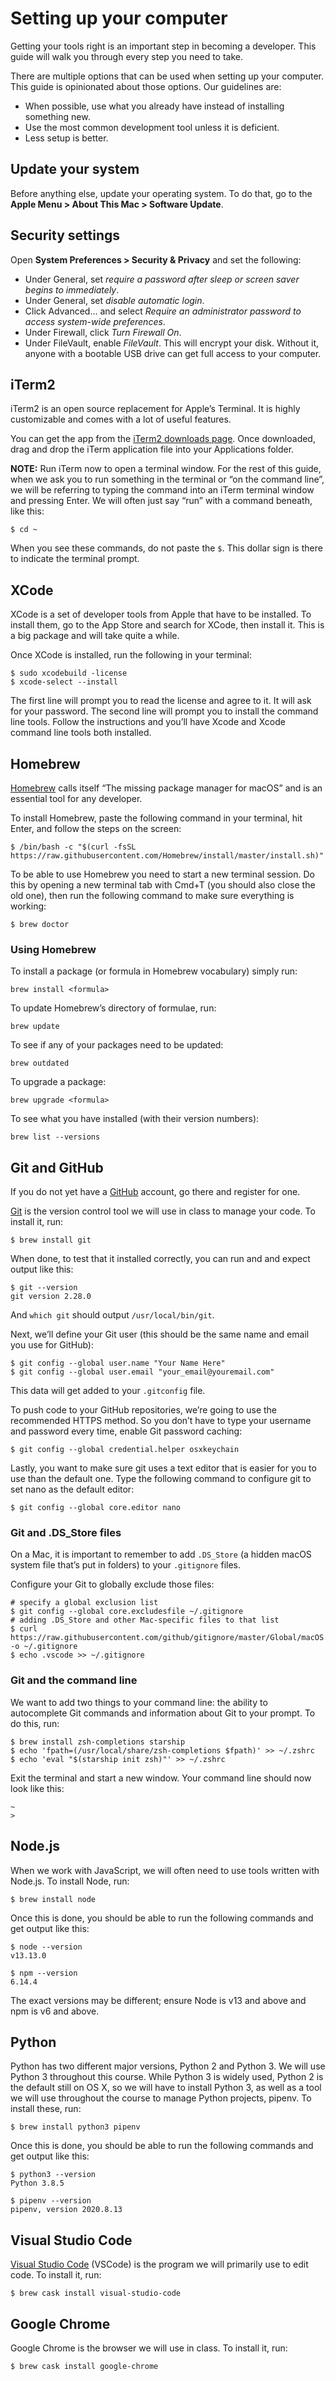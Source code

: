 # Setting up your computer

Getting your tools right is an important step in becoming a developer. This guide will walk you through every step you need to take.

There are multiple options that can be used when setting up your computer. This guide is opinionated about those options. Our guidelines are:

- When possible, use what you already have instead of installing something new.
- Use the most common development tool unless it is deficient.
- Less setup is better.

## Update your system

Before anything else, update your operating system. To do that, go to the **Apple Menu > About This Mac > Software Update**.

## Security settings

Open **System Preferences > Security & Privacy** and set the following:

- Under General, set _require a password after sleep or screen saver begins to immediately_.
- Under General, set _disable automatic login_.
- Click Advanced… and select _Require an administrator password to access system-wide preferences_.
- Under Firewall, click _Turn Firewall On_.
- Under FileVault, enable _FileVault_. This will encrypt your disk. Without it, anyone with a bootable USB drive can get full access to your computer.

## iTerm2

iTerm2 is an open source replacement for Apple’s Terminal. It is highly customizable and comes with a lot of useful features.

You can get the app from the [iTerm2 downloads page](http://www.iterm2.com/downloads.html). Once downloaded, drag and drop the iTerm application file into your Applications folder.

**NOTE:** Run iTerm now to open a terminal window. For the rest of this guide, when we ask you to run something in the terminal or “on the command line”, we will be referring to typing the command into an iTerm terminal window and pressing Enter. We will often just say “run” with a command beneath, like this:

```
$ cd ~
```

When you see these commands, do not paste the `$`. This dollar sign is there to indicate the terminal prompt.

## XCode

XCode is a set of developer tools from Apple that have to be installed. To install them, go to the App Store and search for XCode, then install it. This is a big package and will take quite a while.

Once XCode is installed, run the following in your terminal:

```
$ sudo xcodebuild -license
$ xcode-select --install
```

The first line will prompt you to read the license and agree to it. It will ask for your password. The second line will prompt you to install the command line tools. Follow the instructions and you’ll have Xcode and Xcode command line tools both installed.

## Homebrew

[Homebrew](https://brew.sh/) calls itself “The missing package manager for macOS” and is an essential tool for any developer.

To install Homebrew, paste the following command in your terminal, hit Enter, and follow the steps on the screen:

```
$ /bin/bash -c "$(curl -fsSL https://raw.githubusercontent.com/Homebrew/install/master/install.sh)"
```

To be able to use Homebrew you need to start a new terminal session. Do this by opening a new terminal tab with Cmd+T (you should also close the old one), then run the following command to make sure everything is working:

```
$ brew doctor
```

### Using Homebrew

To install a package (or formula in Homebrew vocabulary) simply run:

```
brew install <formula>
```

To update Homebrew’s directory of formulae, run:

```
brew update
```

To see if any of your packages need to be updated:

```
brew outdated
```

To upgrade a package:

```
brew upgrade <formula>
```

To see what you have installed (with their version numbers):

```
brew list --versions
```

## Git and GitHub

If you do not yet have a [GitHub](https://github.com/) account, go there and register for one.

[Git](http://git-scm.com/) is the version control tool we will use in class to manage your code. To install it, run:

```
$ brew install git
```

When done, to test that it installed correctly, you can run and and expect output like this:

```
$ git --version
git version 2.28.0
```

And `which git` should output `/usr/local/bin/git`.

Next, we’ll define your Git user (this should be the same name and email you use for GitHub):

```
$ git config --global user.name "Your Name Here"
$ git config --global user.email "your_email@youremail.com"
```

This data will get added to your `.gitconfig` file.

To push code to your GitHub repositories, we’re going to use the recommended HTTPS method. So you don’t have to type your username and password every time, enable Git password caching:

```
$ git config --global credential.helper osxkeychain
```

Lastly, you want to make sure git uses a text editor that is easier for you to use than the default one. Type the following command to configure git to set nano as the default editor:

```
$ git config --global core.editor nano
```

### Git and .DS_Store files

On a Mac, it is important to remember to add `.DS_Store` (a hidden macOS system file that’s put in folders) to your `.gitignore` files.

Configure your Git to globally exclude those files:

```
# specify a global exclusion list
$ git config --global core.excludesfile ~/.gitignore
# adding .DS_Store and other Mac-specific files to that list
$ curl https://raw.githubusercontent.com/github/gitignore/master/Global/macOS.gitignore -o ~/.gitignore
$ echo .vscode >> ~/.gitignore
```

### Git and the command line

We want to add two things to your command line: the ability to autocomplete Git commands and information about Git to your prompt. To do this, run:

```
$ brew install zsh-completions starship
$ echo 'fpath=(/usr/local/share/zsh-completions $fpath)' >> ~/.zshrc
$ echo 'eval "$(starship init zsh)"' >> ~/.zshrc
```

Exit the terminal and start a new window. Your command line should now look like this:

```
~
>
```

## Node.js

When we work with JavaScript, we will often need to use tools written with Node.js. To install Node, run:

```
$ brew install node
```

Once this is done, you should be able to run the following commands and get output like this:

```
$ node --version
v13.13.0

$ npm --version
6.14.4
```

The exact versions may be different; ensure Node is v13 and above and npm is v6 and above.

## Python

Python has two different major versions, Python 2 and Python 3. We will use Python 3 throughout this course. While Python 3 is widely used, Python 2 is the default still on OS X, so we will have to install Python 3, as well as a tool we will use throughout the course to manage Python projects, pipenv. To install these, run:

```
$ brew install python3 pipenv
```

Once this is done, you should be able to run the following commands and get output like this:

```
$ python3 --version
Python 3.8.5

$ pipenv --version
pipenv, version 2020.8.13
```

## Visual Studio Code

[Visual Studio Code](https://code.visualstudio.com/) (VSCode) is the program we will primarily use to edit code. To install it, run:

```
$ brew cask install visual-studio-code
```

## Google Chrome

Google Chrome is the browser we will use in class. To install it, run:

```
$ brew cask install google-chrome
```
